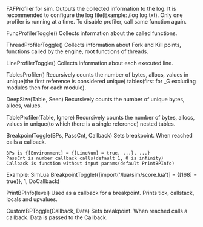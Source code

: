 FAFProfiler for sim. Outputs the collected information to the log.
It is recommended to configure the log file(Example: /log log.txt).
Only one profiler is running at a time.
To disable profiler, call same function again.

FuncProfilerToggle()
    Collects information about the called functions.

ThreadProfilerToggle()
    Collects information about Fork and Kill points, functions called by the engine, root functions of threads.

LineProfilerToggle()
    Collects information about each executed line.

TablesProfiler()
    Recursively counts the number of bytes, allocs, values in unique(the first reference is considered unique) tables(first for _G excluding modules then for each module).

DeepSize(Table, Seen)
    Recursively counts the number of unique bytes, allocs, values.

TableProfiler(Table, Ignore)
    Recursively counts the number of bytes, allocs, values in unique(to which there is a single reference) nested tables.

BreakpointToggle(BPs, PassCnt, Callback)
    Sets breakpoint. When reached calls a callback.

    BPs is {[Environment] = {[LineNum] = true, ...}, ...}
    PassCnt is number callback calls(default 1, 0 is infinity)
    Callback is function without input params(default PrintBPInfo)

Example:
    SimLua BreakpointToggle({[import('/lua/sim/score.lua')] = {[168] = true}}, 1, DoCallback)

PrintBPInfo(level)
    Used as a callback for a breakpoint. Prints tick, callstack, locals and upvalues.

CustomBPToggle(Callback, Data)
    Sets breakpoint. When reached calls a callback. Data is passed to the Callback.